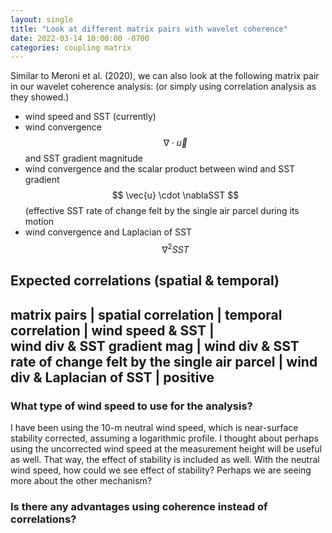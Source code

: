 ```yaml
---
layout: single
title: "Look at different matrix pairs with wavelet coherence"
date: 2022-03-14 10:00:00 -0700
categories: coupling matrix
---
```



Similar to Meroni et al. (2020), we can also look at the following matrix pair in our wavelet coherence analysis: (or simply using correlation analysis as they showed.)
 - wind speed and SST (currently)
 - wind convergence $$ \nabla \cdot \vec{u} $$ and SST gradient magnitude
 - wind convergence and the scalar product between wind and SST gradient 
   $$ \vec{u} \cdot \nablaSST $$ (effective SST rate of change felt by the single air parcel during its motion
 - wind convergence and Laplacian of SST $$ {\nabla}^2SST $$


Expected correlations (spatial & temporal)
---
matrix pairs  |  spatial correlation  | temporal correlation |
wind speed & SST  |  
wind div & SST gradient mag |
wind div & SST rate of change felt by the single air parcel |
wind div & Laplacian of SST | positive 
---


### What type of wind speed to use for the analysis?
I have been using the 10-m neutral wind speed, which is near-surface stability corrected, assuming a logarithmic profile. I thought about perhaps using the uncorrected wind speed at the measurement height will be useful as well. That way, the effect of stability is included as well. With the neutral wind speed, how could we see effect of stability? Perhaps we are seeing more about the other mechanism?


### Is there any advantages using coherence instead of correlations?


 
